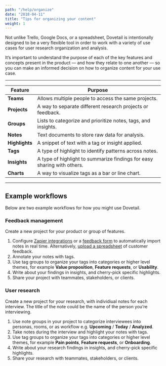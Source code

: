 ```yaml
---
path: "/help/organize"
date: "2018-04-11"
title: "Tips for organizing your content"
weight: 1
---
```


Not unlike Trello, Google Docs, or a spreadsheet, Dovetail is intentionally designed to be a very flexible tool in order to work with a variety of use cases for user research organization and analysis.

It’s important to understand the purpose of each of the key features and concepts present in the product — and how they relate to one another — so you can make an informed decision on how to organize content for your use case.

---

| Feature        | Purpose                                                                 |
| -------------- | ----------------------------------------------------------------------- |
| **Teams**      | Allows multiple people to access the same projects.                     |
| **Projects**   | A way to separate different research projects or feedback.              |
| **Groups**     | Lists to categorize and prioritize notes, tags, and insights.           |
| **Notes**      | Text documents to store raw data for analysis.                          |
| **Highlights** | A snippet of text with a tag or insight applied.                        |
| **Tags**       | A type of highlight to identify patterns across notes.                  |
| **Insights**   | A type of highlight to summarize findings for easy sharing with others. |
| **Charts**     | A way to visualize tags as a bar or line chart.                         |

---

## Example workflows

Below are two example workflows for how you might use Dovetail.

### Feedback management

Create a new project for your product or group of features.

1.  Configure [Zapier integrations](/help/zapier) or a [feedback form](/help/form-customize) to automatically import notes in real time. Alternatively, [upload a spreadsheet](/help/spreadsheet) of customer feedback.
1.  Annotate your notes with tags.
1.  Use tag groups to organize your tags into categories or higher level themes, for example **Value proposition**, **Feature requests**, or **Usability**.
1.  Write about your findings in insights, and cherry-pick specific highlights.
1.  Share your project with teammates, stakeholders, or clients.

### User research

Create a new project for your research, with individiual notes for each interview. The title of the note could be the name of the person you’re interviewing.

1.  Use note groups in your project to categorize interviewees into personas, rooms, or as workflow e.g. **Upcoming** / **Today** / **Analyzed**.
1.  Take notes during the interview and highlight your notes with tags.
1.  Use tag groups to organize your tags into categories or higher level themes, for example **Pain points**, **Feature requests**, or **Onboarding**.
1.  Write about your research findings in insights, and cherry-pick specific highlights.
1.  Share your research with teammates, stakeholders, or clients.
